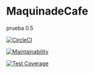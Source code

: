 # MaquinadeCafe
prueba 0.5

[![CircleCI](https://dl.circleci.com/status-badge/img/gh/Carla-Sofia-Centeleghe/MaquinadeCafe/tree/main.svg?style=svg)](https://dl.circleci.com/status-badge/redirect/gh/Carla-Sofia-Centeleghe/MaquinadeCafe/tree/main)

[![Maintainability](https://api.codeclimate.com/v1/badges/0e8addcae2f4f90a50bc/maintainability)](https://codeclimate.com/github/Carla-Sofia-Centeleghe/MaquinadeCafe/maintainability)

[![Test Coverage](https://api.codeclimate.com/v1/badges/0e8addcae2f4f90a50bc/test_coverage)](https://codeclimate.com/github/Carla-Sofia-Centeleghe/MaquinadeCafe/test_coverage)
